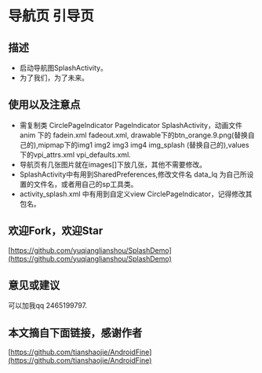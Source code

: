 
# 导航页 引导页

## 描述
* 启动导航图SplashActivity。
* 为了我们，为了未来。

## 使用以及注意点

* 需复制类 CirclePageIndicator PageIndicator SplashActivity，动画文件 anim 下的 fadein.xml fadeout.xml, drawable下的btn_orange.9.png(替换自己的),mipmap下的img1 img2 img3 img4 img_splash (替换自己的),values下的vpi_attrs.xml vpi_defaults.xml.
* 导航页有几张图片就在images[]下放几张，其他不需要修改。
* SplashActivity中有用到SharedPreferences,修改文件名 data_lq 为自己所设置的文件名，或者用自己的sp工具类。
* activity_splash.xml 中有用到自定义view CirclePageIndicator，记得修改其包名。

## 欢迎Fork，欢迎Star

[https://github.com/yuqianglianshou/SplashDemo](https://github.com/yuqianglianshou/SplashDemo)

## 意见或建议

可以加我qq 2465199797.

## 本文摘自下面链接，感谢作者

[https://github.com/tianshaojie/AndroidFine](https://github.com/tianshaojie/AndroidFine)


